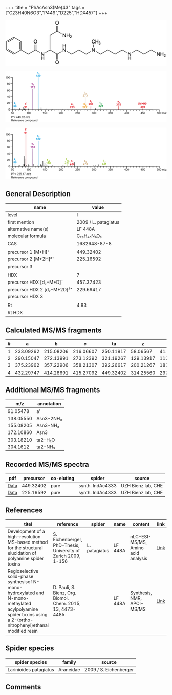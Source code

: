 +++
title = "PhAcAsn3(Me)43"
tags = ["C23H40N6O3","P449","D225","HDX457"]
+++

![](/img/PhAcAsn3(Me)43.png)

![](/img_MSMS/449_PhAcAsn3(Me)43.png?classes=border)

![](/img_MSMS/449_PhAcAsn3(Me)43_2.png?classes=border)

## General Description

| name                        | value                |
|-----------------------------|----------------------|
| level                       | I                    |
| first mention               | 2009 / L. patagiatus |
| alternative name(s)         | LF 448A              |
| molecular formula           | C₂₃H₄₀N₆O₃           |
| CAS                         | 1682648-87-8         |
|                             |                      |
| precursor 1 [M+H]⁺          | 449.32402            |
| precursor 2 [M+2H]²⁺        | 225.16592            |
| precursor 3                 |                      |
|                             |                      |
| HDX                         | 7                    |
| precursor HDX   [d₇-M+D]⁺   | 457.37423            |
| precursor HDX 2 [d₇-M+2D]²⁺ | 229.69417            |
| precursor HDX 3             |                      |
|                             |                      |
| Rt                          | 4.83                 |
| Rt HDX                      |                      |

## Calculated MS/MS fragments

| # | a         | b         | c         | ta        | z         | y         | tz        |
|---|-----------|-----------|-----------|-----------|-----------|-----------|-----------|
| 1 | 233.09262 | 215.08206 | 216.06607 | 250.11917 | 58.06567  | 41.03912  | 75.09222  |
| 2 | 290.15047 | 272.13991 | 273.12392 | 321.19267 | 129.13917 | 112.11262 | 160.18137 |
| 3 | 375.23962 | 357.22906 | 358.21307 | 392.26617 | 200.21267 | 183.18612 | 217.23922 |
| 4 | 432.29747 | 414.28691 | 415.27092 | 449.32402 | 314.25560 | 297.22905 | 331.28215 |

## Additional MS/MS fragments

| m/z       | annotation |
|-----------|------------|
| 91.05478  | a'         |
| 138.05550 | Asn3-2NH₃  |
| 155.08205 | Asn3-NH₃   |
| 172.10860 | Asn3       |
| 303.18210 | ta2-H₂O    |
| 304.1612  | ta2-NH₃    |

## Recorded MS/MS spectra

| pdf                                        | precursor | co-eluting | spider           | source             |
|--------------------------------------------|-----------|------------|------------------|--------------------|
| [Data](/pdf/449_PhAcAsn3(Me)43_4-83.pdf)   | 449.32402 | pure       | synth. IndAc4333 | UZH Bienz lab, CHE |
| [Data](/pdf/449_PhAcAsn3(Me)43_4-83_2.pdf) | 225.16592 | pure       | synth. IndAc4333 | UZH Bienz lab, CHE |

## References

| titel                                                                                                                                                            | reference                                                     | spider        | name    | content                            | link                                                                                   |
|------------------------------------------------------------------------------------------------------------------------------------------------------------------|---------------------------------------------------------------|---------------|---------|------------------------------------|----------------------------------------------------------------------------------------|
| Development of a high-resolution MS-based method for the structural elucidation of polyamine spider toxins                                                       | S. Eichenberger, PhD-Thesis, University of Zurich 2009, 1-156 | L. patagiatus | LF 448A | nLC-ESI-MS/MS, Amino acid analysis | [Link](https://www.zora.uzh.ch/id/eprint/12787/1/Eichenberger.pdf)                     |
| Regioselective solid-phase synthesisof N-mono-hydroxylated and N-mono-methylated acylpolyamine spider toxins using a 2-(ortho-nitrophenyl)ethanal modified resin | D. Pauli, S. Bienz, Org. Biomol. Chem. 2015, 13, 4473-4485    |               | LF 448A | Synthesis, NMR, APCI-MS/MS         | [Link](https://pubs.rsc.org/en/Content/ArticleLanding/2015/OB/C5OB00108K#!divAbstract) |

## Spider species

| spider species         | family    | source                 |
|------------------------|-----------|------------------------|
| Larinioides patagiatus | Araneidae | 2009 / S. Eichenberger |

## Comments